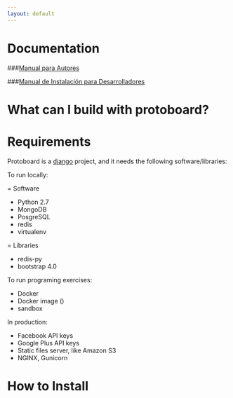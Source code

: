 ```yaml
---
layout: default
---
```

# Documentation
###[Manual para Autores]( doc-es ) 

###[Manual de Instalación para Desarrolladores]( doc-es/instalacion.md )


# What can I build with protoboard?


# Requirements

Protoboard is a [django](https://www.djangoproject.com/) project, and it
needs the following software/libraries:

To run locally:

= Software
*   Python 2.7
*   MongoDB
*   PosgreSQL
*   redis
*   virtualenv

= Libraries
*   redis-py
*   bootstrap 4.0


To run programing exercises:

* Docker
* Docker image ()
* sandbox

In production:

*   Facebook API keys  
*   Google Plus API keys
*   Static files server, like Amazon S3
*   NGINX, Gunicorn

# How to Install

